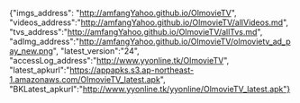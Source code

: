 {"imgs_address": "http://amfangYahoo.github.io/OlmovieTV", "videos_address":"http://amfangYahoo.github.io/OlmovieTV/allVideos.md", "tvs_address":"http://amfangYahoo.github.io/OlmovieTV/allTvs.md", "adImg_address":"http://amfangYahoo.github.io/OlmovieTV/olmovietv_ad_pay_new.png", "latest_version":"24", "accessLog_address":"http://www.yyonline.tk/OlmovieTV", "latest_apkurl":"https://appapks.s3.ap-northeast-1.amazonaws.com/OlmovieTV_latest.apk", "BKLatest_apkurl":"http://www.yyonline.tk/yyonline/OlmovieTV_latest.apk"}
